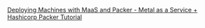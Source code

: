 [Deploying Machines with MaaS and Packer - Metal as a Service + Hashicorp Packer Tutorial](https://youtu.be/lEqD3mRcqSo)
